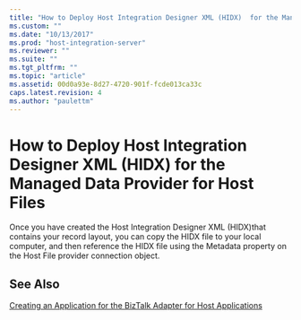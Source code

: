 ```yaml
---
title: "How to Deploy Host Integration Designer XML (HIDX)  for the Managed Data Provider for Host Files | Microsoft Docs"
ms.custom: ""
ms.date: "10/13/2017"
ms.prod: "host-integration-server"
ms.reviewer: ""
ms.suite: ""
ms.tgt_pltfrm: ""
ms.topic: "article"
ms.assetid: 00d0a93e-8d27-4720-901f-fcde013ca33c
caps.latest.revision: 4
ms.author: "paulettm"
---
```

# How to Deploy Host Integration Designer XML (HIDX)  for the Managed Data Provider for Host Files
Once you have created the Host Integration Designer XML (HIDX)that contains your record layout, you can copy the HIDX file to your local computer, and then reference the HIDX file using the Metadata property on the Host File provider connection object.  
  
## See Also  
 [Creating an Application for the BizTalk Adapter for Host Applications](../Topic/Creating%20an%20Application%20for%20the%20BizTalk%20Adapter%20for%20Host%20Applications1.md)
